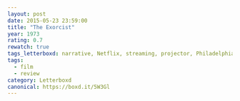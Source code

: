 ```yaml
---
layout: post 
date: 2015-05-23 23:59:00
title: "The Exorcist"
year: 1973
rating: 0.7
rewatch: true
tags_letterboxd: narrative, Netflix, streaming, projector, Philadelphia, Leah
tags:
  - film
  - review
category: Letterboxd
canonical: https://boxd.it/5W3Gl
---
```

